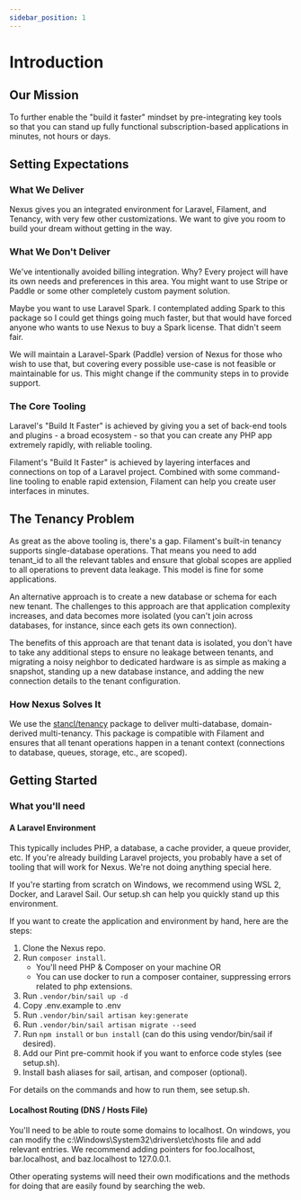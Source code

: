 ```yaml
---
sidebar_position: 1
---
```


# Introduction

## Our Mission

To further enable the "build it faster" mindset by pre-integrating key tools
so that you can stand up fully functional subscription-based applications in 
minutes, not hours or days. 

## Setting Expectations

### What We Deliver

Nexus gives you an integrated environment for Laravel, Filament, and Tenancy, 
with very few other customizations. We want to give you room to build your dream 
without getting in the way. 

### What We Don't Deliver

We've intentionally avoided billing integration. Why? Every project will have
its own needs and preferences in this area. You might want to use Stripe or
Paddle or some other completely custom payment solution. 

Maybe you want to use Laravel Spark. I contemplated adding Spark to this
package so I could get things going much faster, but that would have forced
anyone who wants to use Nexus to buy a Spark license. That didn't seem fair.

We will maintain a Laravel-Spark (Paddle) version of Nexus for those who wish
to use that, but covering every possible use-case is not feasible or maintainable
for us. This might change if the community steps in to provide support. 

### The Core Tooling

Laravel's "Build It Faster" is achieved by giving you a set of back-end tools
and plugins - a broad ecosystem - so that you can create any PHP app extremely
rapidly, with reliable tooling. 

Filament's "Build It Faster" is achieved by layering interfaces and connections
on top of a Laravel project. Combined with some command-line tooling to enable
rapid extension, Filament can help you create user interfaces in minutes.

## The Tenancy Problem

As great as the above tooling is, there's a gap. Filament's built-in tenancy
supports single-database operations. That means you need to add tenant_id to
all the relevant tables and ensure that global scopes are applied to all
operations to prevent data leakage. This model is fine for some applications.

An alternative approach is to create a new database or schema for each new
tenant. The challenges to this approach are that application complexity
increases, and data becomes more isolated (you can't join across databases, 
for instance, since each gets its own connection). 

The benefits of this approach are that tenant data is isolated, you don't
have to take any additional steps to ensure no leakage between tenants,
and migrating a noisy neighbor to dedicated hardware is as simple as making
a snapshot, standing up a new database instance, and adding the new
connection details to the tenant configuration.

### How Nexus Solves It

We use the [stancl/tenancy](https://tenancyforlaravel.com) package to
deliver multi-database, domain-derived multi-tenancy. This package is
compatible with Filament and ensures that all tenant operations happen
in a tenant context (connections to database, queues, storage, etc.,
are scoped). 


## Getting Started

### What you'll need

#### A Laravel Environment

This typically includes PHP, a database, a cache provider, a queue provider, etc. 
If you're already building Laravel projects, you probably have a set of tooling 
that will work for Nexus. We're not doing anything special here. 

If you're starting from scratch on Windows, we recommend using WSL 2, Docker,
and Laravel Sail. Our setup.sh can help you quickly stand up this environment.

If you want to create the application and environment by hand, here are the steps: 

1. Clone the Nexus repo. 
2. Run `composer install`. 
     - You'll need PHP & Composer on your machine OR
     - You can use docker to run a composer container, suppressing errors related to php extensions.
3. Run `.vendor/bin/sail up -d`
4. Copy .env.example to .env
5. Run `.vendor/bin/sail artisan key:generate`
6. Run `.vendor/bin/sail artisan migrate --seed`
7. Run `npm install` or `bun install` (can do this using vendor/bin/sail if desired).
8. Add our Pint pre-commit hook if you want to enforce code styles (see setup.sh).
9. Install bash aliases for sail, artisan, and composer (optional). 

For details on the commands and how to run them, see setup.sh.

#### Localhost Routing (DNS / Hosts File)

You'll need to be able to route some domains to localhost. On windows, you can
modify the c:\Windows\System32\drivers\etc\hosts file and add relevant entries.
We recommend adding pointers for foo.localhost, bar.localhost, and baz.localhost 
to 127.0.0.1.

Other operating systems will need their own modifications and the methods for
doing that are easily found by searching the web. 


